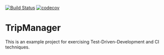 [![Build Status](https://travis-ci.org/Gpacut/tripmanager.svg?branch=master)](https://travis-ci.org/Gpacut/tripmanager) [![codecov](https://codecov.io/gh/Gpacut/tripmanager/branch/master/graph/badge.svg)](https://codecov.io/gh/Gpacut/tripmanager)


# TripManager
This is an example project for exercising Test-Driven-Development and CI techniques.

